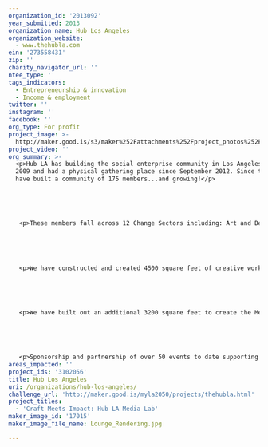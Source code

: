 ```yaml
---
organization_id: '2013092'
year_submitted: 2013
organization_name: Hub Los Angeles
organization_website:
  - www.thehubla.com
ein: '273558431'
zip: ''
charity_navigator_url: ''
ntee_type: ''
tags_indicators:
  - Entrepreneurship & innovation
  - Income & employment
twitter: ''
instagram: ''
facebook: ''
org_type: For profit
project_image: >-
  http://maker.good.is/s3/maker%252Fattachments%252Fproject_photos%252Fimages%252F17015%252Fdisplay%252FLounge_Rendering.jpg=c570x385
project_video: ''
org_summary: >-
  <p>Hub LA has building the social enterprise community in Los Angeles since
  2009 and had a physical gathering place since September 2012. Since then we
  have built a community of 175 members...and growing!</p>
   
   
   
   
   
   <p>These members fall across 12 Change Sectors including: Art and Design, Clean Tech/Renewable Energy, Community Development, Education, Environmental Sustainability, Impact Investing, International Development, Local Food, Media and Entertainment, Public Health and Tech Services for Change; Roughly 70% of members categorizing themselves as social entrepreneurs; the largest sector represented is Media and Entertainment followed by Community Development and Education.</p>
   
   
   
   
   
   <p>We have constructed and created 4500 square feet of creative work, meeting, and event space.</p>
   
   
   
   
   
   <p>We have built out an additional 3200 square feet to create the Media Lab</p>
   
   
    
   
   
   <p>Sponsorship and partnership of over 50 events to date supporting organizations such as GOOD, Acumen Fund, AIGA, Praxis Labs, Dell Women’s Network for Entrepreneurship, Green Festival, Social Justice Institute to name a few.</p>
areas_impacted: ''
project_ids: '3102056'
title: Hub Los Angeles
uri: /organizations/hub-los-angeles/
challenge_url: 'http://maker.good.is/myla2050/projects/thehubla.html'
project_titles:
  - 'Craft Meets Impact: Hub LA Media Lab'
maker_image_id: '17015'
maker_image_file_name: Lounge_Rendering.jpg

---
```

